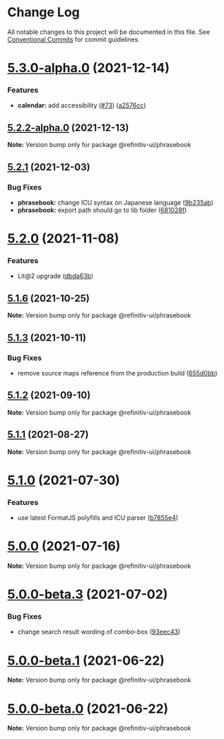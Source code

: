 # Change Log

All notable changes to this project will be documented in this file.
See [Conventional Commits](https://conventionalcommits.org) for commit guidelines.

# [5.3.0-alpha.0](https://github.com/Refinitiv/refinitiv-ui/compare/@refinitiv-ui/phrasebook@5.2.2-alpha.0...@refinitiv-ui/phrasebook@5.3.0-alpha.0) (2021-12-14)


### Features

* **calendar:** add accessibility ([#73](https://github.com/Refinitiv/refinitiv-ui/issues/73)) ([a2576cc](https://github.com/Refinitiv/refinitiv-ui/commit/a2576cc8a1f0229bb5988af0c9d0bbf8ce7f765c))





## [5.2.2-alpha.0](https://github.com/Refinitiv/refinitiv-ui/compare/@refinitiv-ui/phrasebook@5.2.1...@refinitiv-ui/phrasebook@5.2.2-alpha.0) (2021-12-13)

**Note:** Version bump only for package @refinitiv-ui/phrasebook





## [5.2.1](https://github.com/Refinitiv/refinitiv-ui/compare/@refinitiv-ui/phrasebook@5.2.0...@refinitiv-ui/phrasebook@5.2.1) (2021-12-03)


### Bug Fixes

* **phrasebook:** change ICU syntax on Japanese language ([9b235ab](https://github.com/Refinitiv/refinitiv-ui/commit/9b235ab61fa0dae5c6ce97b66acee52dfd4028d4))
* **phrasebook:** export path should go to lib folder ([681028f](https://github.com/Refinitiv/refinitiv-ui/commit/681028ff960a831cfa888d0fdea38ddd40de815f))





# [5.2.0](https://github.com/Refinitiv/refinitiv-ui/compare/@refinitiv-ui/phrasebook@5.1.6...@refinitiv-ui/phrasebook@5.2.0) (2021-11-08)


### Features

* Lit@2 upgrade ([dbda63b](https://github.com/Refinitiv/refinitiv-ui/commit/dbda63be97257f891cb1f2c5ff46b638c70e0b15))





## [5.1.6](https://github.com/Refinitiv/refinitiv-ui/compare/@refinitiv-ui/phrasebook@5.1.3...@refinitiv-ui/phrasebook@5.1.6) (2021-10-25)

**Note:** Version bump only for package @refinitiv-ui/phrasebook





## [5.1.3](https://github.com/Refinitiv/refinitiv-ui/compare/@refinitiv-ui/phrasebook@5.1.2...@refinitiv-ui/phrasebook@5.1.3) (2021-10-11)


### Bug Fixes

* remove source maps reference from the production build ([655d0bb](https://github.com/Refinitiv/refinitiv-ui/commit/655d0bb57290e5fe1276bf1a99bd7a0190d7a2f8))





## [5.1.2](https://git.sami.int.thomsonreuters.com/elf/refinitiv-ui/compare/@refinitiv-ui/phrasebook@5.1.1...@refinitiv-ui/phrasebook@5.1.2) (2021-09-10)

**Note:** Version bump only for package @refinitiv-ui/phrasebook





## [5.1.1](https://git.sami.int.thomsonreuters.com/elf/refinitiv-ui/compare/@refinitiv-ui/phrasebook@5.1.0...@refinitiv-ui/phrasebook@5.1.1) (2021-08-27)

**Note:** Version bump only for package @refinitiv-ui/phrasebook





# [5.1.0](https://git.sami.int.thomsonreuters.com/elf/refinitiv-ui/compare/@refinitiv-ui/phrasebook@5.0.0...@refinitiv-ui/phrasebook@5.1.0) (2021-07-30)


### Features

* use latest FormatJS polyfills and ICU parser ([b7855e4](https://git.sami.int.thomsonreuters.com/elf/refinitiv-ui/commits/b7855e409d10d9c8b9f31a34953470549295a8ab))





# [5.0.0](https://git.sami.int.thomsonreuters.com/elf/refinitiv-ui/compare/@refinitiv-ui/phrasebook@5.0.0-beta.3...@refinitiv-ui/phrasebook@5.0.0) (2021-07-16)

**Note:** Version bump only for package @refinitiv-ui/phrasebook





# [5.0.0-beta.3](https://git.sami.int.thomsonreuters.com/elf/refinitiv-ui/compare/@refinitiv-ui/phrasebook@5.0.0-beta.1...@refinitiv-ui/phrasebook@5.0.0-beta.3) (2021-07-02)

### Bug Fixes

- change search result wording of combo-box ([93eec43](https://git.sami.int.thomsonreuters.com/elf/refinitiv-ui/commits/93eec43eeae82e4e2605a774a5411f0d224cd6d7))

# [5.0.0-beta.1](https://git.sami.int.thomsonreuters.com/elf/refinitiv-ui/compare/@refinitiv-ui/phrasebook@5.0.0-beta.0...@refinitiv-ui/phrasebook@5.0.0-beta.1) (2021-06-22)

**Note:** Version bump only for package @refinitiv-ui/phrasebook

# [5.0.0-beta.0](https://git.sami.int.thomsonreuters.com/elf/refinitiv-ui/compare/@refinitiv-ui/phrasebook@5.0.0-alpha.5...@refinitiv-ui/phrasebook@5.0.0-beta.0) (2021-06-22)

**Note:** Version bump only for package @refinitiv-ui/phrasebook
